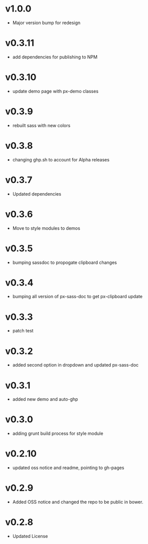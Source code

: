 v1.0.0
==================
* Major version bump for redesign

v0.3.11
==================
* add dependencies for publishing to NPM

v0.3.10
==================
* update demo page with px-demo classes

v0.3.9
==================
* rebuilt sass with new colors

v0.3.8
==================
* changing ghp.sh to account for Alpha releases

v0.3.7
==================
* Updated dependencies

v0.3.6
==================
* Move to style modules to demos

v0.3.5
==================
* bumping sassdoc to propogate clipboard changes


v0.3.4
==================
* bumping all version of px-sass-doc to get px-clipboard update


v0.3.3
==================
* patch test

v0.3.2
==============================
* added second option in dropdown and updated px-sass-doc

v0.3.1
==============================
* added new demo and auto-ghp

v0.3.0
==============================
* adding grunt build process for style module

v0.2.10
==============================
* updated oss notice and readme, pointing to gh-pages

v0.2.9
==============================
* Added OSS notice and changed the repo to be public in bower.

v0.2.8
==================
* Updated License
